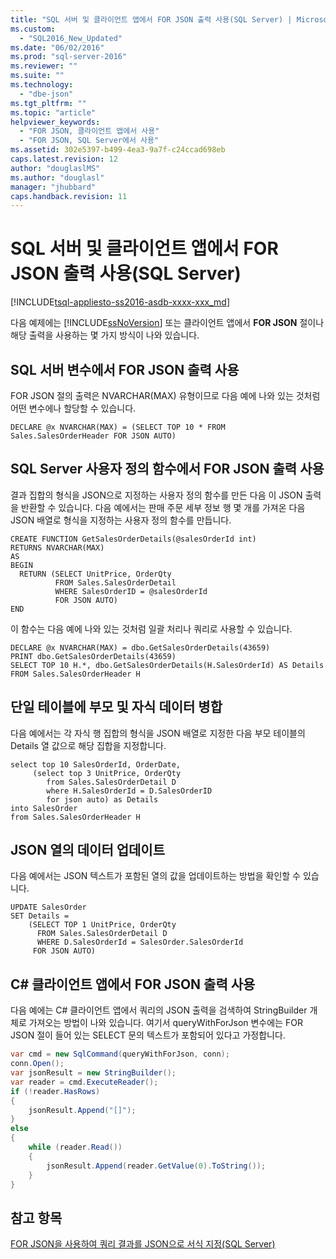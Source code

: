 ```yaml
---
title: "SQL 서버 및 클라이언트 앱에서 FOR JSON 출력 사용(SQL Server) | Microsoft Docs"
ms.custom: 
  - "SQL2016_New_Updated"
ms.date: "06/02/2016"
ms.prod: "sql-server-2016"
ms.reviewer: ""
ms.suite: ""
ms.technology: 
  - "dbe-json"
ms.tgt_pltfrm: ""
ms.topic: "article"
helpviewer_keywords: 
  - "FOR JSON, 클라이언트 앱에서 사용"
  - "FOR JSON, SQL Server에서 사용"
ms.assetid: 302e5397-b499-4ea3-9a7f-c24ccad698eb
caps.latest.revision: 12
author: "douglaslMS"
ms.author: "douglasl"
manager: "jhubbard"
caps.handback.revision: 11
---
```

# SQL 서버 및 클라이언트 앱에서 FOR JSON 출력 사용(SQL Server)
[!INCLUDE[tsql-appliesto-ss2016-asdb-xxxx-xxx_md](../../includes/tsql-appliesto-ss2016-asdb-xxxx-xxx-md.md)]

  다음 예제에는 [!INCLUDE[ssNoVersion](../../includes/ssnoversion-md.md)] 또는 클라이언트 앱에서 **FOR JSON** 절이나 해당 출력을 사용하는 몇 가지 방식이 나와 있습니다.  
  
## SQL 서버 변수에서 FOR JSON 출력 사용  
 FOR JSON 절의 출력은 NVARCHAR(MAX) 유형이므로 다음 예에 나와 있는 것처럼 어떤 변수에나 할당할 수 있습니다.  
  
```tsql  
DECLARE @x NVARCHAR(MAX) = (SELECT TOP 10 * FROM Sales.SalesOrderHeader FOR JSON AUTO)  
```  
  
## SQL Server 사용자 정의 함수에서 FOR JSON 출력 사용  
 결과 집합의 형식을 JSON으로 지정하는 사용자 정의 함수를 만든 다음 이 JSON 출력을 반환할 수 있습니다. 다음 예에서는 판매 주문 세부 정보 행 몇 개를 가져온 다음 JSON 배열로 형식을 지정하는 사용자 정의 함수를 만듭니다.  
  
```tsql  
CREATE FUNCTION GetSalesOrderDetails(@salesOrderId int)  
RETURNS NVARCHAR(MAX)  
AS  
BEGIN  
  RETURN (SELECT UnitPrice, OrderQty  
          FROM Sales.SalesOrderDetail  
          WHERE SalesOrderID = @salesOrderId  
          FOR JSON AUTO)  
END  
```  
  
 이 함수는 다음 예에 나와 있는 것처럼 일괄 처리나 쿼리로 사용할 수 있습니다.  
  
```tsql  
DECLARE @x NVARCHAR(MAX) = dbo.GetSalesOrderDetails(43659)  
PRINT dbo.GetSalesOrderDetails(43659)  
SELECT TOP 10 H.*, dbo.GetSalesOrderDetails(H.SalesOrderId) AS Details  
FROM Sales.SalesOrderHeader H  
```  
  
## 단일 테이블에 부모 및 자식 데이터 병합  
 다음 예에서는 각 자식 행 집합의 형식을 JSON 배열로 지정한 다음 부모 테이블의 Details 열 값으로 해당 집합을 지정합니다.  
  
```tsql  
select top 10 SalesOrderId, OrderDate,  
     (select top 3 UnitPrice, OrderQty  
        from Sales.SalesOrderDetail D  
        where H.SalesOrderId = D.SalesOrderID  
        for json auto) as Details  
into SalesOrder  
from Sales.SalesOrderHeader H  
```  
  
## JSON 열의 데이터 업데이트  
 다음 예에서는 JSON 텍스트가 포함된 열의 값을 업데이트하는 방법을 확인할 수 있습니다.  
  
```tsql  
UPDATE SalesOrder  
SET Details =  
    (SELECT TOP 1 UnitPrice, OrderQty  
      FROM Sales.SalesOrderDetail D  
      WHERE D.SalesOrderId = SalesOrder.SalesOrderId  
     FOR JSON AUTO)  
```  
  
## C# 클라이언트 앱에서 FOR JSON 출력 사용  
 다음 예에는 C# 클라이언트 앱에서 쿼리의 JSON 출력을 검색하여 StringBuilder 개체로 가져오는 방법이 나와 있습니다. 여기서 queryWithForJson 변수에는 FOR JSON 절이 들어 있는 SELECT 문의 텍스트가 포함되어 있다고 가정합니다.  
  
```csharp  
var cmd = new SqlCommand(queryWithForJson, conn);  
conn.Open();  
var jsonResult = new StringBuilder();  
var reader = cmd.ExecuteReader();  
if (!reader.HasRows)  
{  
    jsonResult.Append("[]");  
}  
else  
{  
    while (reader.Read())  
    {  
        jsonResult.Append(reader.GetValue(0).ToString());  
    }  
}  
```  
  
## 참고 항목  
 [FOR JSON을 사용하여 쿼리 결과를 JSON으로 서식 지정&#40;SQL Server&#41;](../../relational-databases/json/format-query-results-as-json-with-for-json-sql-server.md)  
  
  